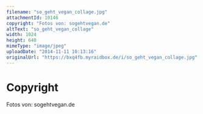 ```yaml
---
filename: "so_geht_vegan_collage.jpg"
attachmentId: 10146
copyright: "Fotos von: sogehtvegan.de"
altText: "so_geht_vegan_collage"
width: 1024
height: 640
mimeType: "image/jpeg"
uploadDate: "2014-11-11 10:13:16"
originalUrl: "https://bxq4fb.myraidbox.de/i/so_geht_vegan_collage.jpg"
---
```


# Copyright

Fotos von: sogehtvegan.de
